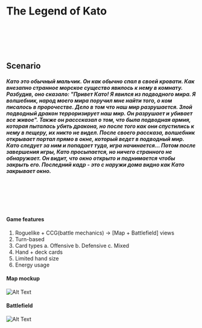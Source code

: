 # The Legend of Kato
<br/><br/><br/><br/>
## Scenario
##### *Като это обычный мальчик. Он как обычно спал в своей кровати. Как внезапно странное морское существо явилось к нему в комнату. Разбудив, оно сказало: "Привет Като! Я явился из подводного мира. Я волшебник, народ моего мира поручил мне найти того, о ком писалось в пророчестве. Дело в том что наш мир разрушается. Злой подводный дракон терроризирует наш мир. Он разрушает и убивает все живое". Также он расссказал о том, что была подводная армия, которая пыталась убить дракона, но после того как они спустились к нему в пещеру, их никто не видел. После своего рассказа, волшебник открывает портал прямо в окне, который ведет в подводный мир. Като следует за ним и попадает туда, игра начинается... Потом после завершения игры, Като просыпается, но ничего странного не обнаружает. Он видит, что окно открыто и поднимается чтобы закрыть его. Последний кадр - это с наружи дома видно как Като закрывает окно.*
<br/><br/><br/><br/>
#### Game features
1. Roguelike + CCG(battle mechanics) -> [Map + Battlefield] views
2. Turn-based
3. Card types
    a. Offensive
    b. Defensive
    c. Mixed
4. Hand + deck cards
5. Limited hand size
6. Energy usage


#### Map mockup
![Alt Text](https://github.com/zzxnnz/the-legend-of-kato/blob/master/other/map-scheme.png)


#### Battlefield
![Alt Text](https://github.com/zzxnnz/the-legend-of-kato/blob/master/other/battlefield-mockup.png)
